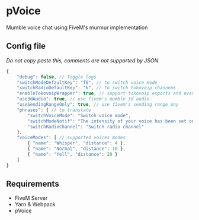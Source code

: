 # pVoice
Mumble voice chat using FiveM's murmur implementation 

## Config file
*Do not copy paste this, comments are not supported by JSON*
```js
{
    "debug": false, // Toggle logs
    "switchModeDefaultKey": "f6", // to switch voice mode
    "switchRadioDefaultKey": "k", // to switch tokovoip channems
    "enableTokovoipWrapper": true, // support tokovoip exports and events
    "use3dAudio": true, // use fivem's mumble 3d audio
    "useSendingRangeOnly": true, // use fivem's sending range ony
    "phrases": { // to translate
        "switchVoiceMode": "Switch voice mode",
        "switchModeNotif": "The intensity of your voice has been set on mode:",
        "switchRadioChannel": "Switch radio channel"
    },
    "voiceModes": [ // supported voices modes
        { "name": "Whisper", "distance": 4 },
        { "name": "Normal", "distance": 10 },
        { "name": "Yell", "distance": 20 }
    ]
}
```

## Requirements
- FiveM Server
- Yarn & Webpack
- pVoice
